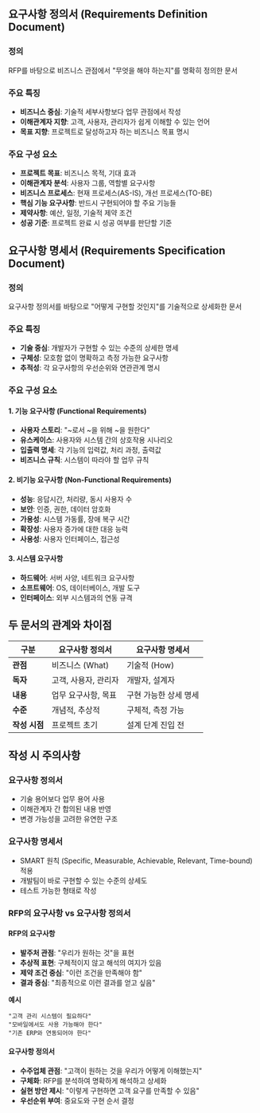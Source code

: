 ## **요구사항 정의서 (Requirements Definition Document)**

### 정의

RFP를 바탕으로 비즈니스 관점에서 "무엇을 해야 하는지"를 명확히 정의한 문서

### 주요 특징

- **비즈니스 중심**: 기술적 세부사항보다 업무 관점에서 작성
- **이해관계자 지향**: 고객, 사용자, 관리자가 쉽게 이해할 수 있는 언어
- **목표 지향**: 프로젝트로 달성하고자 하는 비즈니스 목표 명시

### 주요 구성 요소

- **프로젝트 목표**: 비즈니스 목적, 기대 효과
- **이해관계자 분석**: 사용자 그룹, 역할별 요구사항
- **비즈니스 프로세스**: 현재 프로세스(AS-IS), 개선 프로세스(TO-BE)
- **핵심 기능 요구사항**: 반드시 구현되어야 할 주요 기능들
- **제약사항**: 예산, 일정, 기술적 제약 조건
- **성공 기준**: 프로젝트 완료 시 성공 여부를 판단할 기준

## **요구사항 명세서 (Requirements Specification Document)**

### 정의

요구사항 정의서를 바탕으로 "어떻게 구현할 것인지"를 기술적으로 상세화한 문서
### 주요 특징

- **기술 중심**: 개발자가 구현할 수 있는 수준의 상세한 명세
- **구체성**: 모호함 없이 명확하고 측정 가능한 요구사항
- **추적성**: 각 요구사항의 우선순위와 연관관계 명시

### 주요 구성 요소

#### **1. 기능 요구사항 (Functional Requirements)**

- **사용자 스토리**: "~로서 ~을 위해 ~을 원한다"
- **유스케이스**: 사용자와 시스템 간의 상호작용 시나리오
- **입출력 명세**: 각 기능의 입력값, 처리 과정, 출력값
- **비즈니스 규칙**: 시스템이 따라야 할 업무 규칙

#### **2. 비기능 요구사항 (Non-Functional Requirements)**

- **성능**: 응답시간, 처리량, 동시 사용자 수
- **보안**: 인증, 권한, 데이터 암호화
- **가용성**: 시스템 가동률, 장애 복구 시간
- **확장성**: 사용자 증가에 대한 대응 능력
- **사용성**: 사용자 인터페이스, 접근성

#### **3. 시스템 요구사항**

- **하드웨어**: 서버 사양, 네트워크 요구사항
- **소프트웨어**: OS, 데이터베이스, 개발 도구
- **인터페이스**: 외부 시스템과의 연동 규격

## **두 문서의 관계와 차이점**

|구분|요구사항 정의서|요구사항 명세서|
|---|---|---|
|**관점**|비즈니스 (What)|기술적 (How)|
|**독자**|고객, 사용자, 관리자|개발자, 설계자|
|**내용**|업무 요구사항, 목표|구현 가능한 상세 명세|
|**수준**|개념적, 추상적|구체적, 측정 가능|
|**작성 시점**|프로젝트 초기|설계 단계 진입 전|

## **작성 시 주의사항**

### 요구사항 정의서

- 기술 용어보다 업무 용어 사용
- 이해관계자 간 합의된 내용 반영
- 변경 가능성을 고려한 유연한 구조

### 요구사항 명세서

- SMART 원칙 (Specific, Measurable, Achievable, Relevant, Time-bound) 적용
- 개발팀이 바로 구현할 수 있는 수준의 상세도
- 테스트 가능한 형태로 작성

### **RFP의 요구사항 vs 요구사항 정의서**

#### **RFP의 요구사항**

- **발주처 관점**: "우리가 원하는 것"을 표현
- **추상적 표현**: 구체적이지 않고 해석의 여지가 있음
- **제약 조건 중심**: "이런 조건을 만족해야 함"
- **결과 중심**: "최종적으로 이런 결과를 얻고 싶음"

**예시**

```
"고객 관리 시스템이 필요하다"
"모바일에서도 사용 가능해야 한다"
"기존 ERP와 연동되어야 한다"
```

#### **요구사항 정의서**

- **수주업체 관점**: "고객이 원하는 것을 우리가 어떻게 이해했는지"
- **구체화**: RFP를 분석하여 명확하게 해석하고 상세화
- **실현 방안 제시**: "이렇게 구현하면 고객 요구를 만족할 수 있음"
- **우선순위 부여**: 중요도와 구현 순서 결정